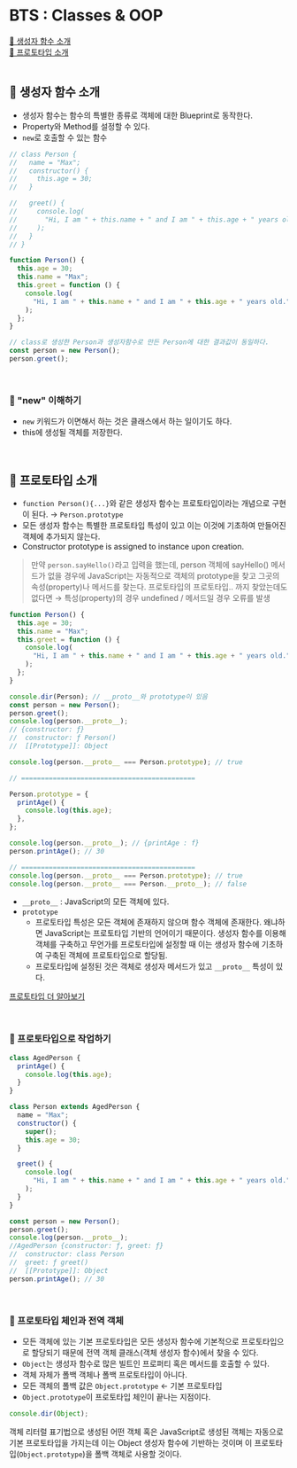 # BTS : Classes & OOP

[📌 생성자 함수 소개](#📌-생성자-함수-소개)<br>
[📌 프로토타입 소개](#📌-프로토타입-소개)<br>
<br>

## 📌 생성자 함수 소개

- 생성자 함수는 함수의 특별한 종류로 객체에 대한 Blueprint로 동작한다.
- Property와 Method를 설정할 수 있다.
- `new`로 호출할 수 있는 함수

```javascript
// class Person {
//   name = "Max";
//   constructor() {
//     this.age = 30;
//   }

//   greet() {
//     console.log(
//       "Hi, I am " + this.name + " and I am " + this.age + " years old."
//     );
//   }
// }

function Person() {
  this.age = 30;
  this.name = "Max";
  this.greet = function () {
    console.log(
      "Hi, I am " + this.name + " and I am " + this.age + " years old."
    );
  };
}

// class로 생성한 Person과 생성자함수로 만든 Person에 대한 결과값이 동일하다.
const person = new Person();
person.greet();
```

<br>

### 📖 "new" 이해하기

- `new` 키워드가 이면해서 하는 것은 클래스에서 하는 일이기도 하다.
- this에 생성될 객체를 저장한다.

<br>

## 📌 프로토타입 소개

- `function Person(){...}`와 같은 생성자 함수는 프로토타입이라는 개념으로 구현이 된다. &rarr; `Person.prototype`
- 모든 생성자 함수는 특별한 프로토타입 특성이 있고 이는 이것에 기초하여 만들어진 객체에 추가되지 않는다.
- Constructor prototype is assigned to instance upon creation.

> 만약 `person.sayHello()`라고 입력을 했는데, person 객체에 sayHello() 메서드가 없을 경우에 JavaScript는 자동적으로 객체의 prototype을 찾고 그곳의 속성(property)나 메서드를 찾는다. 프로토타입의 프로토타입.. 까지 찾았는데도 없다면 &rarr; 특성(property)의 경우 undefined / 메서드일 경우 오류를 발생

```javascript
function Person() {
  this.age = 30;
  this.name = "Max";
  this.greet = function () {
    console.log(
      "Hi, I am " + this.name + " and I am " + this.age + " years old."
    );
  };
}

console.dir(Person); // __proto__와 prototype이 있음
const person = new Person();
person.greet();
console.log(person.__proto__);
// {constructor: ƒ}
//  constructor: ƒ Person()
//  [[Prototype]]: Object

console.log(person.__proto__ === Person.prototype); // true

// ============================================

Person.prototype = {
  printAge() {
    console.log(this.age);
  },
};

console.log(person.__proto__); // {printAge : f}
person.printAge(); // 30

// ============================================
console.log(person.__proto__ === Person.prototype); // true
console.log(person.__proto__ === Person.__proto__); // false
```

- `__proto__` : JavaScript의 모든 객체에 있다.
- `prototype`
  - 프로토타입 특성은 모든 객체에 존재하지 않으며 함수 객체에 존재한다. 왜냐하면 JavaScript는 프로토타입 기반의 언어이기 때문이다. 생성자 함수를 이용해 객체를 구축하고 무언가를 프로토타입에 설정할 때 이는 생성자 함수에 기초하여 구축된 객체에 프로토타입으로 할당됨.
  - 프로토타입에 설정된 것은 객체로 생성자 메서드가 있고 `__proto__` 특성이 있다.

[프로토타입 더 알아보기](https://developer.mozilla.org/ko/docs/Web/JavaScript/Inheritance_and_the_prototype_chain)

<br>

### 📖 프로토타입으로 작업하기

```javascript
class AgedPerson {
  printAge() {
    console.log(this.age);
  }
}

class Person extends AgedPerson {
  name = "Max";
  constructor() {
    super();
    this.age = 30;
  }

  greet() {
    console.log(
      "Hi, I am " + this.name + " and I am " + this.age + " years old."
    );
  }
}

const person = new Person();
person.greet();
console.log(person.__proto__);
//AgedPerson {constructor: ƒ, greet: ƒ}
//  constructor: class Person
//  greet: ƒ greet()
//  [[Prototype]]: Object
person.printAge(); // 30
```

<br>

### 📖 프로토타입 체인과 전역 객체

- 모든 객체에 있는 기본 프로토타입은 모든 생성자 함수에 기본적으로 프로토타입으로 할당되기 때문에 전역 객체 클래스(객체 생성자 함수)에서 찾을 수 있다.
- `Object`는 생성자 함수로 많은 빌트인 프로퍼티 혹은 메서드를 호출할 수 있다. 
- 객체 자체가 폴백 객체나 폴백 프로토타입이 아니다.
- 모든 객체의 폴백 값은 `Object.prototype` &larr; 기본 프로토타입
- `Object.prototype`이 프로토타입 체인이 끝나는 지점이다.

```javascript
console.dir(Object);
```

객체 리터럴 표기법으로 생성된 어떤 객체 혹은 JavaScript로 생성된 객체는 자동으로 기본 프로토타입을 가지는데 이는 Object 생성자 함수에 기반하는 것이며 이 프로토타입(`Object.prototype`)을 폴백 객체로 사용할 것이다.